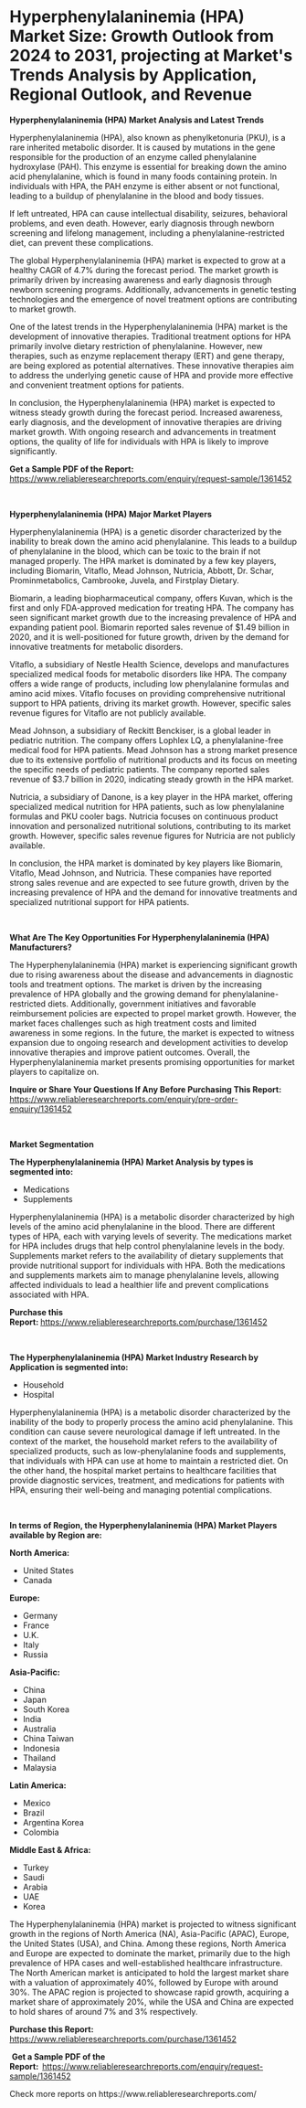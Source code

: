 <p><h1>Hyperphenylalaninemia (HPA) Market Size: Growth Outlook from 2024 to 2031, projecting at Market's Trends Analysis by Application, Regional Outlook, and Revenue</h1></p><p><strong>Hyperphenylalaninemia (HPA) Market Analysis and Latest Trends</strong></p>
<p><p>Hyperphenylalaninemia (HPA), also known as phenylketonuria (PKU), is a rare inherited metabolic disorder. It is caused by mutations in the gene responsible for the production of an enzyme called phenylalanine hydroxylase (PAH). This enzyme is essential for breaking down the amino acid phenylalanine, which is found in many foods containing protein. In individuals with HPA, the PAH enzyme is either absent or not functional, leading to a buildup of phenylalanine in the blood and body tissues.</p><p>If left untreated, HPA can cause intellectual disability, seizures, behavioral problems, and even death. However, early diagnosis through newborn screening and lifelong management, including a phenylalanine-restricted diet, can prevent these complications.</p><p>The global Hyperphenylalaninemia (HPA) market is expected to grow at a healthy CAGR of 4.7% during the forecast period. The market growth is primarily driven by increasing awareness and early diagnosis through newborn screening programs. Additionally, advancements in genetic testing technologies and the emergence of novel treatment options are contributing to market growth.</p><p>One of the latest trends in the Hyperphenylalaninemia (HPA) market is the development of innovative therapies. Traditional treatment options for HPA primarily involve dietary restriction of phenylalanine. However, new therapies, such as enzyme replacement therapy (ERT) and gene therapy, are being explored as potential alternatives. These innovative therapies aim to address the underlying genetic cause of HPA and provide more effective and convenient treatment options for patients.</p><p>In conclusion, the Hyperphenylalaninemia (HPA) market is expected to witness steady growth during the forecast period. Increased awareness, early diagnosis, and the development of innovative therapies are driving market growth. With ongoing research and advancements in treatment options, the quality of life for individuals with HPA is likely to improve significantly.</p></p>
<p><strong>Get a Sample PDF of the Report:&nbsp;</strong> <a href="https://www.reliableresearchreports.com/enquiry/request-sample/1361452">https://www.reliableresearchreports.com/enquiry/request-sample/1361452</a></p>
<p>&nbsp;</p>
<p><strong>Hyperphenylalaninemia (HPA) Major Market Players</strong></p>
<p><p>Hyperphenylalaninemia (HPA) is a genetic disorder characterized by the inability to break down the amino acid phenylalanine. This leads to a buildup of phenylalanine in the blood, which can be toxic to the brain if not managed properly. The HPA market is dominated by a few key players, including Biomarin, Vitaflo, Mead Johnson, Nutricia, Abbott, Dr. Schar, Prominmetabolics, Cambrooke, Juvela, and Firstplay Dietary.</p><p>Biomarin, a leading biopharmaceutical company, offers Kuvan, which is the first and only FDA-approved medication for treating HPA. The company has seen significant market growth due to the increasing prevalence of HPA and expanding patient pool. Biomarin reported sales revenue of $1.49 billion in 2020, and it is well-positioned for future growth, driven by the demand for innovative treatments for metabolic disorders.</p><p>Vitaflo, a subsidiary of Nestle Health Science, develops and manufactures specialized medical foods for metabolic disorders like HPA. The company offers a wide range of products, including low phenylalanine formulas and amino acid mixes. Vitaflo focuses on providing comprehensive nutritional support to HPA patients, driving its market growth. However, specific sales revenue figures for Vitaflo are not publicly available.</p><p>Mead Johnson, a subsidiary of Reckitt Benckiser, is a global leader in pediatric nutrition. The company offers Lophlex LQ, a phenylalanine-free medical food for HPA patients. Mead Johnson has a strong market presence due to its extensive portfolio of nutritional products and its focus on meeting the specific needs of pediatric patients. The company reported sales revenue of $3.7 billion in 2020, indicating steady growth in the HPA market.</p><p>Nutricia, a subsidiary of Danone, is a key player in the HPA market, offering specialized medical nutrition for HPA patients, such as low phenylalanine formulas and PKU cooler bags. Nutricia focuses on continuous product innovation and personalized nutritional solutions, contributing to its market growth. However, specific sales revenue figures for Nutricia are not publicly available.</p><p>In conclusion, the HPA market is dominated by key players like Biomarin, Vitaflo, Mead Johnson, and Nutricia. These companies have reported strong sales revenue and are expected to see future growth, driven by the increasing prevalence of HPA and the demand for innovative treatments and specialized nutritional support for HPA patients.</p></p>
<p>&nbsp;</p>
<p><strong>What Are The Key Opportunities For Hyperphenylalaninemia (HPA) Manufacturers?</strong></p>
<p><p>The Hyperphenylalaninemia (HPA) market is experiencing significant growth due to rising awareness about the disease and advancements in diagnostic tools and treatment options. The market is driven by the increasing prevalence of HPA globally and the growing demand for phenylalanine-restricted diets. Additionally, government initiatives and favorable reimbursement policies are expected to propel market growth. However, the market faces challenges such as high treatment costs and limited awareness in some regions. In the future, the market is expected to witness expansion due to ongoing research and development activities to develop innovative therapies and improve patient outcomes. Overall, the Hyperphenylalaninemia market presents promising opportunities for market players to capitalize on.</p></p>
<p><strong>Inquire or Share Your Questions If Any Before Purchasing This Report:</strong> <a href="https://www.reliableresearchreports.com/enquiry/pre-order-enquiry/1361452">https://www.reliableresearchreports.com/enquiry/pre-order-enquiry/1361452</a></p>
<p>&nbsp;</p>
<p><strong>Market Segmentation</strong></p>
<p><strong>The Hyperphenylalaninemia (HPA) Market Analysis by types is segmented into:</strong></p>
<p><ul><li>Medications</li><li>Supplements</li></ul></p>
<p><p>Hyperphenylalaninemia (HPA) is a metabolic disorder characterized by high levels of the amino acid phenylalanine in the blood. There are different types of HPA, each with varying levels of severity. The medications market for HPA includes drugs that help control phenylalanine levels in the body. Supplements market refers to the availability of dietary supplements that provide nutritional support for individuals with HPA. Both the medications and supplements markets aim to manage phenylalanine levels, allowing affected individuals to lead a healthier life and prevent complications associated with HPA.</p></p>
<p><strong>Purchase this Report:&nbsp;</strong><a href="https://www.reliableresearchreports.com/purchase/1361452">https://www.reliableresearchreports.com/purchase/1361452</a></p>
<p>&nbsp;</p>
<p><strong>The Hyperphenylalaninemia (HPA) Market Industry Research by Application is segmented into:</strong></p>
<p><ul><li>Household</li><li>Hospital</li></ul></p>
<p><p>Hyperphenylalaninemia (HPA) is a metabolic disorder characterized by the inability of the body to properly process the amino acid phenylalanine. This condition can cause severe neurological damage if left untreated. In the context of the market, the household market refers to the availability of specialized products, such as low-phenylalanine foods and supplements, that individuals with HPA can use at home to maintain a restricted diet. On the other hand, the hospital market pertains to healthcare facilities that provide diagnostic services, treatment, and medications for patients with HPA, ensuring their well-being and managing potential complications.</p></p>
<p>&nbsp;</p>
<p><strong>In terms of Region, the Hyperphenylalaninemia (HPA) Market Players available by Region are:</strong></p>
<p>
    <p> <strong> North America: </strong>
        <ul>
            <li>United States</li>
            <li>Canada</li>
        </ul>
        </p> 
    <p> <strong> Europe: </strong>
        <ul>
            <li>Germany</li>
            <li>France</li>
            <li>U.K.</li>
            <li>Italy</li>
            <li>Russia</li>
        </ul>
        </p> 
    <p> <strong> Asia-Pacific: </strong>
        <ul>
            <li>China</li>
            <li>Japan</li>
            <li>South Korea</li>
            <li>India</li>
            <li>Australia</li>
            <li>China Taiwan</li>
            <li>Indonesia</li>
            <li>Thailand</li>
            <li>Malaysia</li>
        </ul>
        </p> 
    <p> <strong> Latin America: </strong>
        <ul>
            <li>Mexico</li>
            <li>Brazil</li>
            <li>Argentina Korea</li>
            <li>Colombia</li>
        </ul>
        </p> 
    <p> <strong> Middle East & Africa: </strong>
        <ul>
            <li>Turkey</li>
            <li>Saudi</li>
            <li>Arabia</li>
            <li>UAE</li>
            <li>Korea</li>
        </ul>
    </p>
    </p>
<p><p>The Hyperphenylalaninemia (HPA) market is projected to witness significant growth in the regions of North America (NA), Asia-Pacific (APAC), Europe, the United States (USA), and China. Among these regions, North America and Europe are expected to dominate the market, primarily due to the high prevalence of HPA cases and well-established healthcare infrastructure. The North American market is anticipated to hold the largest market share with a valuation of approximately 40%, followed by Europe with around 30%. The APAC region is projected to showcase rapid growth, acquiring a market share of approximately 20%, while the USA and China are expected to hold shares of around 7% and 3% respectively.</p></p>
<p><strong>Purchase this Report: </strong><a href="https://www.reliableresearchreports.com/purchase/1361452">https://www.reliableresearchreports.com/purchase/1361452</a></p>
<p>&nbsp;<strong>Get a Sample PDF of the Report:&nbsp;&nbsp;</strong><a href="https://www.reliableresearchreports.com/enquiry/request-sample/1361452">https://www.reliableresearchreports.com/enquiry/request-sample/1361452</a></p>
<p><strong></strong></p>
<p>Check more reports on https://www.reliableresearchreports.com/</p>